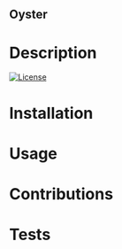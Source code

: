 
  ## Oyster
  
  # Description
  
  [![License](https://img.shields.io/badge/License-Apache_2.0-blue.svg)](https://opensource.org/licenses/Apache-2.0)
  
  # Installation
  
  # Usage
  
  # Contributions
  
  # Tests
  
  
  
  
  